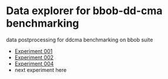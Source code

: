 # Data explorer for bbob-dd-cma benchmarking
data postprocessing for ddcma benchmarking on bbob suite

- [Experiment 001](./experiment001/index.html)
- [Experiment 002](./experiment002/index.html)
- [Experiment 004](./experiment004/index.html)
- next experiment here
